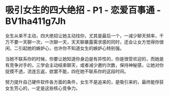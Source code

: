 # 吸引女生的四大绝招 - P1 - 恋爱百事通 - BV1ha411g7Jh

女生从来不主动，四大绝招让她主动找你，尤其是最后一个，一减少聊天频率，千万不要一天聊一次，一次聊一天，天天聊暴露需求感的同时，还会让女方觉得你很闲，二引起她的嫉妒心，也许你不知道女生的嫉妒心特别强。

当她不联系你的时候，你要让她知道你身边是有异性的，你是很受欢迎的，而她是有竞争对手的，三学会主动结束聊天，或者减少邀约次数，保持神秘感，让她对你捉摸不透，流连忘返，欲罢不能，四在她不联系你的这段时间。

努力提升自己硬件软件各方面的条件，女生不是追来的，是吸引来的，最终能俘获女生芳心的，一定是这些核心竞争力。


